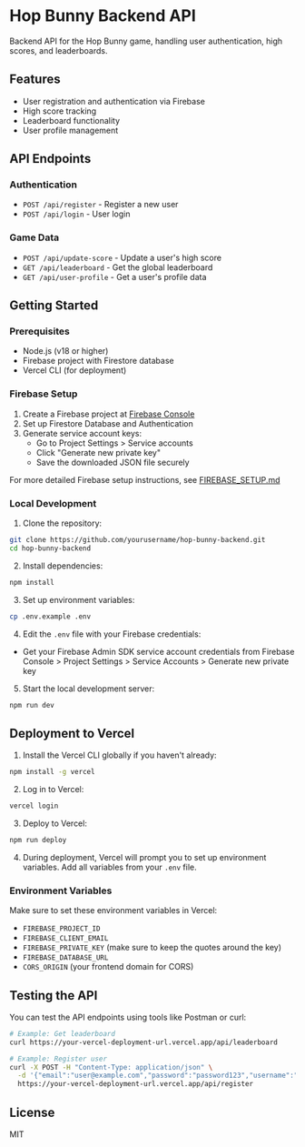# Hop Bunny Backend API

Backend API for the Hop Bunny game, handling user authentication, high scores, and leaderboards.

## Features

- User registration and authentication via Firebase
- High score tracking
- Leaderboard functionality
- User profile management

## API Endpoints

### Authentication

- `POST /api/register` - Register a new user
- `POST /api/login` - User login

### Game Data

- `POST /api/update-score` - Update a user's high score
- `GET /api/leaderboard` - Get the global leaderboard
- `GET /api/user-profile` - Get a user's profile data

## Getting Started

### Prerequisites

- Node.js (v18 or higher)
- Firebase project with Firestore database
- Vercel CLI (for deployment)

### Firebase Setup

1. Create a Firebase project at [Firebase Console](https://console.firebase.google.com/)
2. Set up Firestore Database and Authentication
3. Generate service account keys:
   - Go to Project Settings > Service accounts
   - Click "Generate new private key"
   - Save the downloaded JSON file securely

For more detailed Firebase setup instructions, see [FIREBASE_SETUP.md](./FIREBASE_SETUP.md)

### Local Development

1. Clone the repository:

```bash
git clone https://github.com/yourusername/hop-bunny-backend.git
cd hop-bunny-backend
```

2. Install dependencies:

```bash
npm install
```

3. Set up environment variables:

```bash
cp .env.example .env
```

4. Edit the `.env` file with your Firebase credentials:

- Get your Firebase Admin SDK service account credentials from Firebase Console > Project Settings > Service Accounts > Generate new private key

5. Start the local development server:

```bash
npm run dev
```

## Deployment to Vercel

1. Install the Vercel CLI globally if you haven't already:

```bash
npm install -g vercel
```

2. Log in to Vercel:

```bash
vercel login
```

3. Deploy to Vercel:

```bash
npm run deploy
```

4. During deployment, Vercel will prompt you to set up environment variables. Add all variables from your `.env` file.

### Environment Variables

Make sure to set these environment variables in Vercel:

- `FIREBASE_PROJECT_ID`
- `FIREBASE_CLIENT_EMAIL`
- `FIREBASE_PRIVATE_KEY` (make sure to keep the quotes around the key)
- `FIREBASE_DATABASE_URL`
- `CORS_ORIGIN` (your frontend domain for CORS)

## Testing the API

You can test the API endpoints using tools like Postman or curl:

```bash
# Example: Get leaderboard
curl https://your-vercel-deployment-url.vercel.app/api/leaderboard

# Example: Register user
curl -X POST -H "Content-Type: application/json" \
  -d '{"email":"user@example.com","password":"password123","username":"Player1"}' \
  https://your-vercel-deployment-url.vercel.app/api/register
```

## License

MIT 
